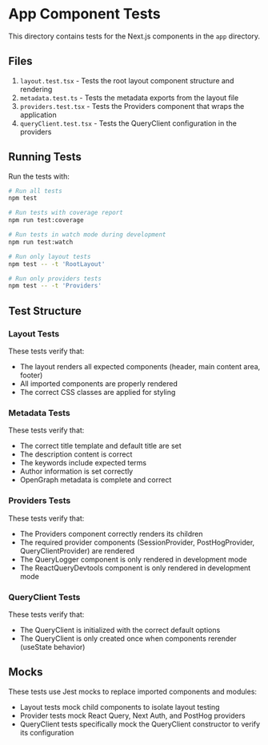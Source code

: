 # App Component Tests

This directory contains tests for the Next.js components in the `app` directory.

## Files

1. `layout.test.tsx` - Tests the root layout component structure and rendering
2. `metadata.test.ts` - Tests the metadata exports from the layout file
3. `providers.test.tsx` - Tests the Providers component that wraps the application
4. `queryClient.test.tsx` - Tests the QueryClient configuration in the providers

## Running Tests

Run the tests with:

```bash
# Run all tests
npm test

# Run tests with coverage report
npm run test:coverage

# Run tests in watch mode during development
npm run test:watch

# Run only layout tests
npm test -- -t 'RootLayout'

# Run only providers tests
npm test -- -t 'Providers'
```

## Test Structure

### Layout Tests

These tests verify that:

- The layout renders all expected components (header, main content area, footer)
- All imported components are properly rendered
- The correct CSS classes are applied for styling

### Metadata Tests

These tests verify that:

- The correct title template and default title are set
- The description content is correct
- The keywords include expected terms
- Author information is set correctly
- OpenGraph metadata is complete and correct

### Providers Tests

These tests verify that:

- The Providers component correctly renders its children
- The required provider components (SessionProvider, PostHogProvider, QueryClientProvider) are rendered
- The QueryLogger component is only rendered in development mode
- The ReactQueryDevtools component is only rendered in development mode

### QueryClient Tests

These tests verify that:

- The QueryClient is initialized with the correct default options
- The QueryClient is only created once when components rerender (useState behavior)

## Mocks

These tests use Jest mocks to replace imported components and modules:

- Layout tests mock child components to isolate layout testing
- Provider tests mock React Query, Next Auth, and PostHog providers
- QueryClient tests specifically mock the QueryClient constructor to verify its configuration
